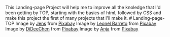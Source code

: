 This Landing-page Project will help me to improve all the knoledge that I'd been getting by TOP, starting with the basics of html, followed by CSS and make this project the first of many projects that I'll make it. # Landing-page-TOP
Image by <a href="https://pixabay.com/users/jensphotography-25921241/?utm_source=link-attribution&utm_medium=referral&utm_campaign=image&utm_content=7126154">Jens</a> from <a href="https://pixabay.com//?utm_source=link-attribution&utm_medium=referral&utm_campaign=image&utm_content=7126154">Pixabay</a>
Image by <a href="https://pixabay.com/users/hunterproducciones-21237721/?utm_source=link-attribution&utm_medium=referral&utm_campaign=image&utm_content=6959629">Leonel Barreto</a> from <a href="https://pixabay.com//?utm_source=link-attribution&utm_medium=referral&utm_campaign=image&utm_content=6959629">Pixabay</a>
Image by <a href="https://pixabay.com/users/dideechen-16856550/?utm_source=link-attribution&utm_medium=referral&utm_campaign=image&utm_content=5252372">DiDeeChen</a> from <a href="https://pixabay.com//?utm_source=link-attribution&utm_medium=referral&utm_campaign=image&utm_content=5252372">Pixabay</a>
Image by <a href="https://pixabay.com/users/cocoparisienne-127419/?utm_source=link-attribution&utm_medium=referral&utm_campaign=image&utm_content=2714970">Anja</a> from <a href="https://pixabay.com//?utm_source=link-attribution&utm_medium=referral&utm_campaign=image&utm_content=2714970">Pixabay</a>
